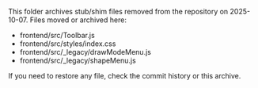 This folder archives stub/shim files removed from the repository on 2025-10-07.
Files moved or archived here:
- frontend/src/Toolbar.js
- frontend/src/styles/index.css
- frontend/src/_legacy/drawModeMenu.js
- frontend/src/_legacy/shapeMenu.js

If you need to restore any file, check the commit history or this archive.